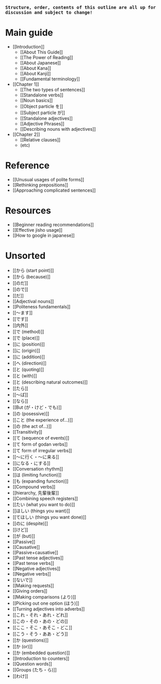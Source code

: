 ### `Structure, order, contents of this outline are all up for discussion and subject to change!`

# Main guide
- [[Introduction]]
	- [[About This Guide]]
	- [[The Power of Reading]]
	- [[About Japanese]]
	- [[About Kana]]
	- [[About Kanji]]
	- [[Fundamental terminology]]
- [[Chapter 1]]
	- [[The two types of sentences]]
	- [[Standalone verbs]]
	- [[Noun basics]]
	- [[Object particle を]]
	- [[Subject particle が]]
	- [[Standalone adjectives]]
	- [[Adjective Phrases]]
	- [[Describing nouns with adjectives]]
- [[Chapter 2]]
	- [[Relative clauses]]
	- (etc)

# Reference
- [[Unusual usages of polite forms]]
- [[Rethinking prepositions]]
- [[Approaching complicated sentences]]

# Resources
- [[Beginner reading recommendations]]
- [[Effective jisho usage]]
- [[How to google in japanese]]

# Unsorted
- [[から (start point)]]
- [[から (because)]]
- [[のだ]]
- [[ので]]
- [[だ]]
- [[Adjectival nouns]]
- [[Politeness fundamentals]]
- [[～ます]] 
- [[です]]
- [[内外]]
- [[で (method)]]
- [[で (place)]]
- [[に (position)]]
- [[に (origin)]]
- [[に (addition)]] 
- [[へ (direction)]] 
- [[と (quoting)]]
- [[と (with)]]
- [[と (describing natural outcomes)]]
- [[たら]]
- [[～ば]]
- [[なら]]
- [[But (が・けど・でも)]]
- [[の (posessive)]]
- [[こと (the experience of...)]]
- [[の (the act of...)]]
- [[Transitivity]]
- [[て (sequence of events)]]
- [[て form of godan verbs]] 
- [[て form of irregular verbs]]
- [[～に行く・～に来る]]
- [[になる・にする]]
- [[Conversation rhythm]]
- [[は (limiting function)]]
- [[も (expanding function)]]
- [[Compound verbs]]
- [[hierarchy, 先輩後輩]]
- [[Combining speech registers]]
- [[たい (what you want to do)]]
- [[ほしい (things you want)]]
- [[てほしい (things you want done)]]
- [[のに (despite)]] 
- [[けど]]
- [[が (but)]]
- [[Passive]]
- [[Causative]]
- [[Passive+causative]]
- [[Past tense adjectives]]
- [[Past tense verbs]]
- [[Negative adjectives]]
- [[Negative verbs]]
- [[ないで]]
- [[Making requests]]
- [[Giving orders]]
- [[Making comparisons (より)]]
- [[Picking out one option (ほう)]]
- [[Turning adjectives into adverbs]]
- [[これ・それ・あれ・どれ]]
- [[この・その・あの・どの]]
- [[ここ・そこ・あそこ・どこ]]
- [[こう・そう・ああ・どう]]
- [[か (questions)]]
- [[か (or)]]
- [[か (embedded question)]]
- [[Introduction to counters]]
- [[Question words]]
- [[Groups (たち・ら)]]
- [[わけ]]